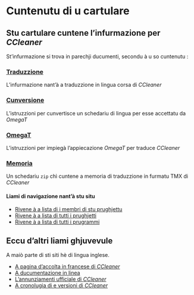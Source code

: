 # Cuntenutu di u cartulare

## Stu cartulare cuntene l’infurmazione per _CCleaner_

St’infurmazione si trova in parechji ducumenti, secondu à u so cuntenutu :

### [Traduzzione](Traduzzione.md)
L’infurmazione nant’à a traduzzione in lingua corsa di _CCleaner_

### [Cunversione](Cunversione.md)
L’istruzzioni per cunvertisce un schedariu di lingua per esse accettatu da _OmegaT_

### [OmegaT](OmegaT.md)
L’istruzzioni per impiegà l’appiecazione _OmegaT_ per traduce _CCleaner_

### [Memoria](Memoria.zip)
Un schedariu `zip` chì cuntene a memoria di traduzzione in furmatu TMX di _CCleaner_

#### Liami di navigazione nant’à stu situ
- [Rivene à a lista di i membri di stu prughjettu](./)
- [Rivene à a lista di tutti i prughjetti](../)
- [Rivene à a lista di tutti i prugrammi](../../../../#readme)

## Eccu d’altri liami ghjuvevule
A maiò parte di sti siti hè di lingua inglese.

- [A pagina d’accolta in francese di _CCleaner_](https://www.ccleaner.com/fr-fr)
- [A ducumentazione in linea](https://www.ccleaner.com/docs/ccleaner)
- [L’annunziamenti ufficiale di _CCleaner_](https://www.ccleaner.com/knowledge?c=release-announcement)
- [A cronolugia di e versioni di _CCleaner_](https://www.ccleaner.com/ccleaner/version-history)
